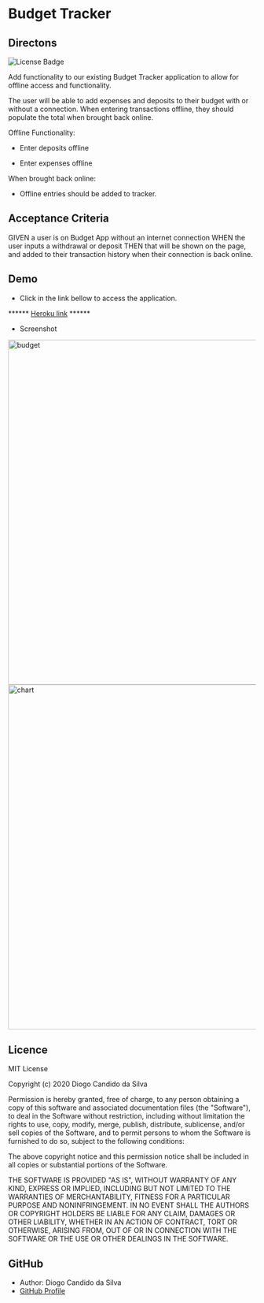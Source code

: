# Budget Tracker

## Directons
![License Badge](https://img.shields.io/static/v1?label=License&message=MIT_License&color=blue)

Add functionality to our existing Budget Tracker application to allow for offline access and functionality.

The user will be able to add expenses and deposits to their budget with or without a connection. When entering transactions offline, they should populate the total when brought back online.

Offline Functionality:

  * Enter deposits offline

  * Enter expenses offline

When brought back online:

  * Offline entries should be added to tracker.

## Acceptance Criteria
GIVEN a user is on Budget App without an internet connection
WHEN the user inputs a withdrawal or deposit
THEN that will be shown on the page, and added to their transaction history when their connection is back online.

## Demo

* Click in the link bellow to access the application.

****** [Heroku link]() ******

* Screenshot

<img width="700" alt="budget" src="https://user-images.githubusercontent.com/61811579/98310162-219b4c00-1f81-11eb-9199-b3a50a0a0376.png">

<img width="700" alt="chart" src="https://user-images.githubusercontent.com/61811579/98310167-252ed300-1f81-11eb-9675-959084ea7620.png">


## Licence

MIT License

Copyright (c) 2020 Diogo Candido da Silva

Permission is hereby granted, free of charge, to any person obtaining a copy
of this software and associated documentation files (the "Software"), to deal
in the Software without restriction, including without limitation the rights
to use, copy, modify, merge, publish, distribute, sublicense, and/or sell
copies of the Software, and to permit persons to whom the Software is
furnished to do so, subject to the following conditions:

The above copyright notice and this permission notice shall be included in all
copies or substantial portions of the Software.

THE SOFTWARE IS PROVIDED "AS IS", WITHOUT WARRANTY OF ANY KIND, EXPRESS OR
IMPLIED, INCLUDING BUT NOT LIMITED TO THE WARRANTIES OF MERCHANTABILITY,
FITNESS FOR A PARTICULAR PURPOSE AND NONINFRINGEMENT. IN NO EVENT SHALL THE
AUTHORS OR COPYRIGHT HOLDERS BE LIABLE FOR ANY CLAIM, DAMAGES OR OTHER
LIABILITY, WHETHER IN AN ACTION OF CONTRACT, TORT OR OTHERWISE, ARISING FROM,
OUT OF OR IN CONNECTION WITH THE SOFTWARE OR THE USE OR OTHER DEALINGS IN THE
SOFTWARE.

## GitHub
- Author: Diogo Candido da Silva
- [GitHub Profile](https://github.com/diogocandidos)



